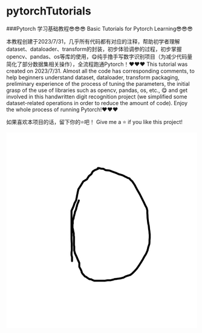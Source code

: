 # pytorchTutorials
###Pytorch 学习基础教程😎😎😎
Basic Tutorials for Pytorch Learning😎😎😎

本教程创建于2023/7/31，几乎所有代码都有对应的注释，帮助初学者理解dataset、dataloader、transform的封装，初步体验调参的过程，初步掌握opencv、pandas、os等库的使用，😋纯手撸手写数字识别项目（为减少代码量简化了部分数据集相关操作），全流程跑通Pytorch！❤️❤️❤️
This tutorial was created on 2023/7/31. Almost all the code has corresponding comments, to help beginners understand dataset, dataloader, transform packaging, preliminary experience of the process of tuning the parameters, the initial grasp of the use of libraries such as opencv, pandas, os, etc., 😋 and get involved in this handwritten digit recognition project (we simplified some dataset-related operations in order to reduce the amount of code). Enjoy the whole process of running Pytorch!❤️❤️❤️

如果喜欢本项目的话，留下你的⭐吧！
Give me a ⭐ if you like this project!

![img](https://github.com/diaoquesang/pytorchTutorials/blob/main/0.jpg)
